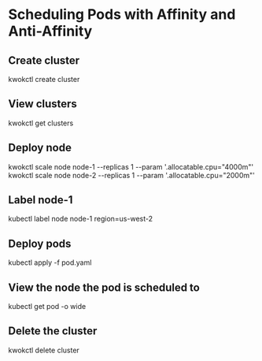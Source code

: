 # Scheduling Pods with Affinity and Anti-Affinity

## Create cluster
kwokctl create cluster

## View clusters
kwokctl get clusters

## Deploy node
kwokctl scale node node-1 --replicas 1 --param '.allocatable.cpu="4000m"'
kwokctl scale node node-2 --replicas 1 --param '.allocatable.cpu="2000m"'

## Label node-1
kubectl label node node-1 region=us-west-2

## Deploy pods
kubectl apply -f pod.yaml

## View the node the pod is scheduled to
kubectl get pod -o wide

## Delete the cluster
kwokctl delete cluster
